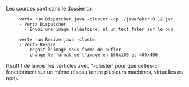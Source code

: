 Les sources sont dans le dossier tp.

	     vertx run Dispatcher.java -cluster -cp ./javafaker-0.12.jar
	     - Vertx Dispatcher
	       - Envoi une image (aléatoire) et un text faker sur le bus

	     vertx run Resize.java -cluster
	     - Vertx Resize
	       - reçoit l'image sous forme de buffer
	       - change le format de l'image en 100x100 et 400x400

Il suffit de lancer les verticles avec "-cluster' pour que celles-ci fonctionnent sur un même réseau (entre plusieurs machines, virtuelles ou non).
